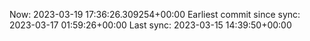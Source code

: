 Now: 2023-03-19 17:36:26.309254+00:00 Earliest commit since sync: 2023-03-17 01:59:26+00:00 Last sync: 2023-03-15 14:39:50+00:00

